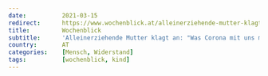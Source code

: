 ```yaml
---
date:          2021-03-15
redirect:      https://www.wochenblick.at/alleinerziehende-mutter-klagt-an-was-corona-mit-uns-macht/
title:         Wochenblick
subtitle:      'Alleinerziehende Mutter klagt an: "Was Corona mit uns macht..."'
country:       AT
categories:    [Mensch, Widerstand]
tags:          [wochenblick, kind]
---
```

